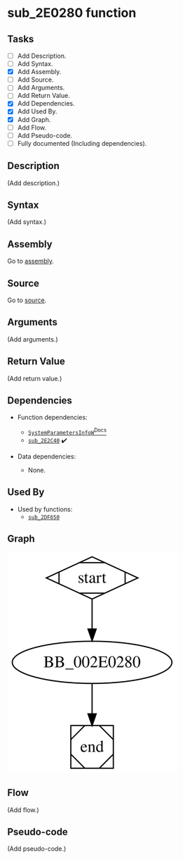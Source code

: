 # sub_2E0280 function

## Tasks

- [ ] Add Description.
- [ ] Add Syntax.
- [X] Add Assembly.
- [ ] Add Source.
- [ ] Add Arguments.
- [ ] Add Return Value.
- [X] Add Dependencies.
- [X] Add Used By.
- [X] Add Graph.
- [ ] Add Flow.
- [ ] Add Pseudo-code.
- [ ] Fully documented (Including dependencies).

## Description

(Add description.)

## Syntax

(Add syntax.)

## Assembly

Go to [assembly](../asm/sub_2E0280.asm).

## Source

Go to [source](../cc/sub_2E0280.cc).

## Arguments

(Add arguments.)

## Return Value

(Add return value.)

## Dependencies

* Function dependencies:
  * [`SystemParametersInfoW`<sup>Docs</sup>](https://docs.microsoft.com/en-us/windows/win32/api/winuser/nf-winuser-systemparametersinfow)
  * [`sub_2E2C40`](sub_2E2C40.md) ✔️

* Data dependencies:
  * None.


## Used By

* Used by functions:
  * [`sub_2DF650`](sub_2DF650.md)

## Graph

![sub_2E0280 Graph](../svg/sub_2E0280.svg "sub_2E0280 Graph")

## Flow

(Add flow.)

## Pseudo-code

(Add pseudo-code.)


